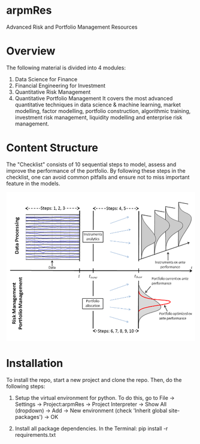 # arpmRes
Advanced Risk and Portfolio Management Resources

# Overview

The following material is divided into 4 modules:
  1. Data Science for Finance
  2. Financial Engineering for Investment
  3. Quantitative Risk Management
  4. Quantitative Portfolio Management
It covers the most advanced quantitative techniques in data science & machine learning, market
modelling, factor modelling, portfolio construction, algorithmic training, investment risk management, liquidity
modelling and enterprise risk management.


# Content Structure

The "Checklist" consists of 10 sequential steps to model, assess and improve the performance of the portfolio. By
following these steps in the checklist, one can avoid common pitfalls and ensure not to miss important feature in
the models.

<img src="img/general_framework.png" height=400/ width=600/>


# Installation
To install the repo, start a new project and clone the repo. Then, do the following steps:

1. Setup the virtual environment for python. To do this, go to File -> Settings -> Project:arpmRes ->
Project Interpreter -> Show All (dropdown) -> Add -> New environment (check 'Inherit global site-packages') -> OK

2. Install all package dependencies. In the Terminal: pip install -r requirements.txt

